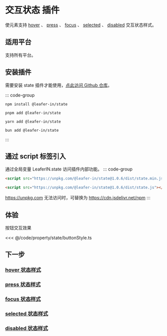 <script setup>
import Case from '/component/Case.vue'
</script>

# 交互状态 插件

使元素支持 [hover](/reference/property/state/hover) 、 [press](/reference/property/state/press) 、 [focus](/reference/property/state/focus) 、 [selected](/reference/property/state/selected) 、 [disabled](/reference/property/state/disabled) 交互状态样式。

## 适用平台

支持所有平台。

## 安装插件

需要安装 state 插件才能使用，[点此访问 Github 仓库](https://github.com/leaferjs/leafer-in/tree/main/packages/state)。

::: code-group

```sh[npm]
npm install @leafer-in/state
```

```sh[pnpm]
pnpm add @leafer-in/state
```

```sh[yarn]
yarn add @leafer-in/state
```

```sh[bun]
bun add @leafer-in/state
```

:::

## 通过 script 标签引入

通过全局变量 LeaferIN.state 访问插件内部功能。
::: code-group

```html [state.min]
<script src="https://unpkg.com/@leafer-in/state@1.0.6/dist/state.min.js"></script>
```

```html [state]
<script src="https://unpkg.com/@leafer-in/state@1.0.6/dist/state.js"></script>
```

https://unpkg.com 无法访问时，可替换为 https://cdn.jsdelivr.net/npm
:::

## 体验

<case name="PressStyle" index=1 editor="false" ></case>

按钮交互效果

<<< @/code/property/state/buttonStyle.ts

## 下一步

### [hover 状态样式](/reference/property/state/hover)

### [press 状态样式](/reference/property/state/press)

### [focus 状态样式](/reference/property/state/focus)

### [selected 状态样式](/reference/property/state/selected)

### [disabled 状态样式](/reference/property/state/disabled)
